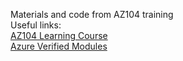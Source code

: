 Materials and code from AZ104 training</br>
Useful links:</br>
[AZ104 Learning Course](https://learn.microsoft.com/en-us/training/courses/az-104t00)</br>
[Azure Verified Modules](https://azure.github.io/Azure-Verified-Modules)
